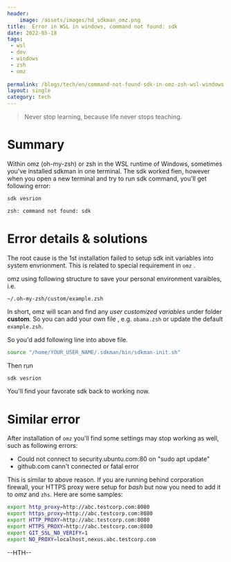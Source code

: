 ```yaml
---
header:
    image: /assets/images/hd_sdkman_omz.png
title:  Error in WSL in windows, command not found: sdk 
date: 2022-05-18
tags:
 - wsl
 - dev
 - windows
 - zsh
 - omz
 
permalink: /blogs/tech/en/command-not-found-sdk-in-omz-zsh-wsl-windows
layout: single
category: tech
---
```


> Never stop learning, because life never stops teaching.

# Summary
Within omz (oh-my-zsh) or zsh in the WSL runtime of Windows, sometimes you've installed sdkman in one terminal. The sdk worked fien, however when you open a new terminal and try to run sdk command, you'll get following error:

```bash
sdk vesrion

zsh: command not found: sdk
```

# Error details & solutions

The root cause is the 1st installation failed to setup sdk init variables into system envrionment. This is related to special requirement in `omz` .

omz using following structure to save your personal environment varaibles, i.e. 

```
~/.oh-my-zsh/custom/example.zsh
```
In short, omz will scan and find any *user customized variables* under folder **custom**. 
So you can add your own file , e.g. `obama.zsh` or update the default `example.zsh`.

So you'd add following line into above file.

```bash
source "/home/YOUR_USER_NAME/.sdkman/bin/sdkman-init.sh"

```

Then run 
```bash
sdk vesrion
```
You'll find your favorate sdk back to working now.



# Similar error
After installation of `omz` you'll find some settings may stop working as well, such as following errors:

 -  Could not connect to security.ubuntu.com:80 on "sudo apt update"
 - github.com cann't connected or fatal error

This is similar to above reason. If you are running behind corporation firewall, your HTTPS proxy were setup for *bash* but now you need to add it to *omz* and `zhs`. Here are some samples:

```bash
export http_proxy=http://abc.testcorp.com:8080
export https_proxy=http://abc.testcorp.com:8080
export HTTP_PROXY=http://abc.testcorp.com:8080
export HTTPS_PROXY=http://abc.testcorp.com:8080
export GIT_SSL_NO_VERIFY=1
export NO_PROXY=localhost,nexus.abc.testcorp.com
```





--HTH--



